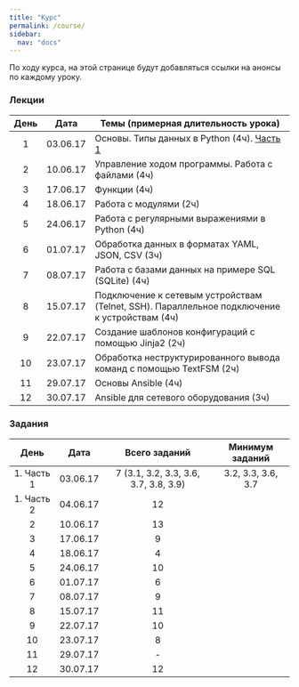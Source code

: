 ```yaml
---
title: "Курс"
permalink: /course/
sidebar:
  nav: "docs"
---
```


По ходу курса, на этой странице будут добавляться ссылки на анонсы по каждому уроку.

### Лекции

| День |   Дата     | Темы (примерная длительность урока)|
|:----:|:----------:|------------------------------------|
|  1   |  03.06.17  | Основы. Типы данных в Python (4ч). [Часть 1](https://pyneng.github.io/lectures/day1-part1/)  |
|  2   |  10.06.17  | Управление ходом программы. Работа с файлами (4ч)|
|  3   |  17.06.17  | Функции (4ч)|
|  4   |  18.06.17  | Работа с модулями (2ч)|
|  5   |  24.06.17  | Работа с регулярными выражениями в Python (4ч)|
|  6   |  01.07.17  | Обработка данных в форматах YAML, JSON, CSV (3ч)|
|  7   |  08.07.17  | Работа с базами данных на примере SQL (SQLite) (4ч)|
|  8   |  15.07.17  | Подключение к сетевым устройствам (Telnet, SSH). Параллельное подключение к устройствам (4ч)|
|  9   |  22.07.17  | Создание шаблонов конфигураций с помощью Jinja2 (2ч)|
|  10  |  23.07.17  | Обработка неструктурированного вывода команд с помощью TextFSM (2ч)|
|  11  |  29.07.17  | Основы Ansible (4ч)|
|  12  |  30.07.17  | Ansible для сетевого оборудования (3ч)|



### Задания


| День        | Дата         |   Всего заданий                     | Минимум заданий   | 
|:-----------:|:------------:|:----------------------------------:|:------------------:|
|  1. Часть 1 |  03.06.17 |  7 (3.1, 3.2, 3.3, 3.6, 3.7, 3.8, 3.9) | 3.2, 3.3, 3.6, 3.7
|  1. Часть 2 |  04.06.17 | 12            | 
|  2    |  10.06.17    |        13        |
|  3    |  17.06.17    |        9         |
|  4    |  18.06.17    |        4         |
|  5    |  24.06.17    |        10        |
|  6    |  01.07.17    |        6         |
|  7    |  08.07.17    |        9         |
|  8    |  15.07.17    |        11        |
|  9    |  22.07.17    |        10        |
|  10   |  23.07.17    |        8         |
|  11   |  29.07.17    |        -         |
|  12   |  30.07.17    |        12        |

